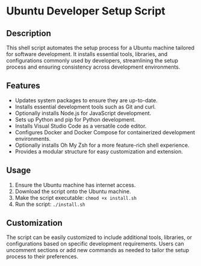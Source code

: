 # Ubuntu Developer Setup Script

## Description

This shell script automates the setup process for a Ubuntu machine tailored for software development. It installs essential tools, libraries, and configurations commonly used by developers, streamlining the setup process and ensuring consistency across development environments.

## Features

- Updates system packages to ensure they are up-to-date.
- Installs essential development tools such as Git and curl.
- Optionally installs Node.js for JavaScript development.
- Sets up Python and pip for Python development.
- Installs Visual Studio Code as a versatile code editor.
- Configures Docker and Docker Compose for containerized development environments.
- Optionally installs Oh My Zsh for a more feature-rich shell experience.
- Provides a modular structure for easy customization and extension.

## Usage

1. Ensure the Ubuntu machine has internet access.
2. Download the script onto the Ubuntu machine.
3. Make the script executable: `chmod +x install.sh`
4. Run the script: `./install.sh`

## Customization

The script can be easily customized to include additional tools, libraries, or configurations based on specific development requirements. Users can uncomment sections or add new commands as needed to tailor the setup process to their preferences.
